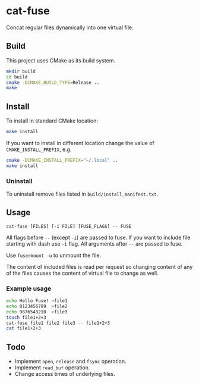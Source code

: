 # cat-fuse
Concat regular files dynamically into one virtual file.

## Build
This project uses CMake as its build system.
```bash
mkdir build
cd build
cmake -DCMAKE_BUILD_TYPE=Release ..
make
```

## Install
To install in standard CMake location:
```bash
make install
```

If you want to install in different location change the value of `CMAKE_INSTALL_PREFIX`, e.g.
```bash
cmake -DCMAKE_INSTALL_PREFIX="~/.local" ..
make install
```

### Uninstall
To uninstall remove files listed in `build/install_manifest.txt`.

## Usage
```
cat-fuse [FILES] [-i FILE] [FUSE_FLAGS] -- FUSE
```

All flags before `--` (except `-i`) are passed to fuse.
If you want to include file starting with dash use `-i` flag.
All arguments after `--` are passed to fuse.

Use `fusermount -u` to unmount the file.

The content of included files is read per request so changing content of any of the files causes the content of virtual file to change as well.

### Example usage
```bash
echo Hello Fuse! >file1
echo 0123456789  >file2
echo 9876543210  >file3
touch file1+2+3
cat-fuse file1 file2 file3 -- file1+2+3
cat file1+2+3
```

## Todo
- Implement `open`, `release` and `fsync` operation.
- Implement `read_buf` operation.
- Change access times of underlying files.
